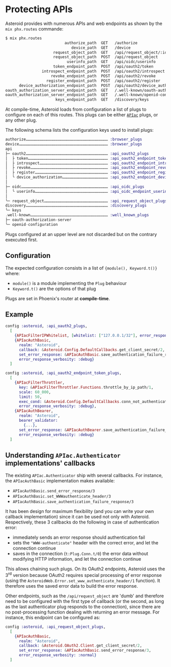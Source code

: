 # Protecting APIs

Asteroid provides with numerous APIs and web endpoints as shown by the `mix phx.routes` commande:

```bash
$ mix phx.routes
                          authorize_path  GET   /authorize                               AsteroidWeb.AuthorizeController :pre_authorize
                             device_path  GET   /device                                  AsteroidWeb.DeviceController :pre_authorize
                     request_object_path  GET   /api/request_object/:id                  AsteroidWeb.API.RequestObjectController :show
                     request_object_path  POST  /api/request_object                      AsteroidWeb.API.RequestObjectController :create
                           userinfo_path  GET   /api/oidc/userinfo                       AsteroidWeb.API.OIDC.UserinfoController :show
                     token_endpoint_path  POST  /api/oauth2/token                        AsteroidWeb.API.OAuth2.TokenEndpoint :handle
                introspect_endpoint_path  POST  /api/oauth2/introspect                   AsteroidWeb.API.OAuth2.IntrospectEndpoint :handle
                    revoke_endpoint_path  POST  /api/oauth2/revoke                       AsteroidWeb.API.OAuth2.RevokeEndpoint :handle
                  register_endpoint_path  POST  /api/oauth2/register                     AsteroidWeb.API.OAuth2.RegisterEndpoint :handle
      device_authorization_endpoint_path  POST  /api/oauth2/device_authorization         AsteroidWeb.API.OAuth2.DeviceAuthorizationEndpoint :handle
oauth_authorization_server_endpoint_path  GET   /.well-known/oauth-authorization-server  AsteroidWeb.WellKnown.OauthAuthorizationServerEndpoint :handle
oauth_authorization_server_endpoint_path  GET   /.well-known/openid-configuration        AsteroidWeb.WellKnown.OauthAuthorizationServerEndpoint :handle
                      keys_endpoint_path  GET   /discovery/keys                          AsteroidWeb.Discovery.KeysEndpoint :handle
```

At compile-time, Asteroid loads from configuration a list of plugs to configure on each
of this routes. This plugs can be either [`APIac`](https://github.com/tanguilp/apiac) plugs, or
any other plug.

The following schema lists the configuration keys used to install plugs:
```elixir
authorize……………………………………………………………………………………………… :browser_plugs
device……………………………………………………………………………………………………… :browser_plugs
api
├─ oauth2……………………………………………………………………………………………… :api_oauth2_plugs
│  ├ token…………………………………………………………………………………………… :api_oauth2_endpoint_token_plugs
│  ├ introspect……………………………………………………………………………… :api_oauth2_endpoint_introspect_plugs
│  ├ revoke………………………………………………………………………………………… :api_oauth2_endpoint_revoke_plugs
│  ├ register…………………………………………………………………………………… :api_oauth2_endpoint_register_plugs
│  ╰ device_authorization…………………………………………………… :api_oauth2_endpoint_device_authorization_plugs
│
├─ oidc…………………………………………………………………………………………………… :api_oidc_plugs
│  ╰ userinfo…………………………………………………………………………………… :api_oidc_endpoint_userinfo_plugs
│
╰─ request_object………………………………………………………………………… :api_request_object_plugs
discovery……………………………………………………………………………………………… :discovery_plugs
╰─ keys
.well-known………………………………………………………………………………………… :well_known_plugs
├─ oauth-authorization-server
╰─ openid-configuration
```

Plugs configured at an upper level are not discarded but on the contrary exexcuted first.

## Configuration

The expected configuration consists in a list of `{module(), Keyword.t()}` where:
- `module()` is a module implementing the `Plug` behaviour
- `Keyword.t()` are the options of that plug

Plugs are set in Phoenix's router at **compile-time**.

## Example

```elixir
config :asteroid, :api_oauth2_plugs,
  [
    {APIacFilterIPWhitelist, [whitelist: ["127.0.0.1/32"], error_response_verbosity: :debug]},
    {APIacAuthBasic,
      realm: "Asteroid",
      callback: &Asteroid.Config.DefaultCallbacks.get_client_secret/2,
      set_error_response: &APIacAuthBasic.save_authentication_failure_response/3,
      error_response_verbosity: :debug}
  ]

config :asteroid, :api_oauth2_endpoint_token_plugs,
  [
    {APIacFilterThrottler,
      key: &APIacFilterThrottler.Functions.throttle_by_ip_path/1,
      scale: 60_000,
      limit: 50,
      exec_cond: &Asteroid.Config.DefaultCallbacks.conn_not_authenticated?/1,
      error_response_verbosity: :debug},
    {APIacAuthBearer,
      realm: "Asteroid",
      bearer_validator:
        {...},
      set_error_response: &APIacAuthBearer.save_authentication_failure_response/3,
      error_response_verbosity: :debug}
  ]
```

## Understanding `APIac.Authenticator` implementations' callbacks

The existing `APIac.Authenticator` ship with several callbacks. For instance, the
`APIacAuthBasic` implementation makes available:
- `APIacAuthBasic.send_error_response/3`
- `APIacAuthBasic.set_WWWauthenticate_header/3`
- `APIacAuthBasic.save_authentication_failure_response/3`

It has been design for maximum flexibility (and you can write your own callback implementation)
since it can be used not only with Asteroid. Respectively, these 3 callbacks do the following in
case of authentication error:
- immediately sends an error response should authentication fail
- sets the `"WWW-authenticate"` header with the correct error, and let the connection continue
- saves in the connection (`t:Plug.Conn.t/0`) the error data without modifying HTTP information,
and let the connection continue

This allows chaining such plugs. On its OAuth2 endpoints, Asteroid uses the 3<sup>rd</sup>
version because OAuth2 requires special processing of error response (using the
`AsteroidWeb.Error.set_www_authenticate_header/1` function). It therefore uses the saved
error data to build the error response.

Other endpoints, such as the `/api/request_object` are 'dumb' and therefore need to be configured
with the first type of callback (or the second, as long as the last authenticator plug responds
to the connection), since there are no post-processing function dealing with returning an error
message. For instance, this endpoint can be configured as:

```elixir
config :asteroid, :api_request_object_plugs,
  [
    {APIacAuthBasic,
      realm: "Asteroid",
      callback: &Asteroid.OAuth2.Client.get_client_secret/2,
      set_error_response: &APIacAuthBasic.send_error_response/3,
      error_response_verbosity: :normal}
  ]
```
